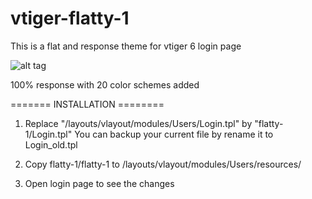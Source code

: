 # vtiger-flatty-1
This is a flat and response theme for vtiger 6 login page

![alt tag](http://i1.wp.com/nammm.com/wp-content/uploads/2015/03/flatty-1.jpg?resize=750%2C290)

100% response with 20 color schemes added

======= INSTALLATION ========

1.  Replace "/layouts/vlayout/modules/Users/Login.tpl" by "flatty-1/Login.tpl"
    You can backup your current file by rename it to Login_old.tpl
    
2.  Copy flatty-1/flatty-1 to /layouts/vlayout/modules/Users/resources/

3.  Open login page to see the changes

